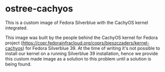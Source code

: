 # ostree-cachyos
This is a custom image of Fedora Silverblue with the CachyOS kernel integrated.

This image was built by the people behind the CachyOS kernel for Fedora project (https://copr.fedorainfracloud.org/coprs/bieszczaders/kernel-cachyos) for Fedora Silverblue 39.
At the time of writing it's not possible to install our kernel on a running Silverblue 39 installation, hence we provide this custom made image as a solution to this problem until a solution is being found.
